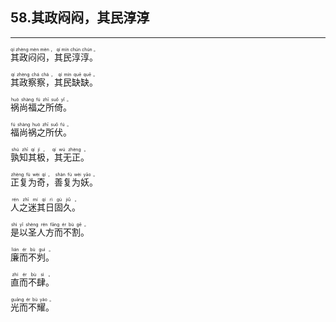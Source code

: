 ## 58.其政闷闷，其民淳淳
---


<ruby><rb> 其政闷闷，其民淳淳。 </rb> <rt> qí  zhèng  mèn  mèn ， qí  mín  chún  chún 。</rt>
</ruby>

<ruby><rb> 其政察察，其民缺缺。 </rb> <rt> qí  zhèng  chá  chá ， qí  mín  quē  quē 。</rt>
</ruby>

<ruby><rb> 祸尚福之所倚。 </rb> <rt> huò  shàng  fú  zhī  suǒ  yǐ 。</rt>
</ruby>

<ruby><rb> 福尚祸之所伏。 </rb> <rt> fú  shàng  huò  zhī  suǒ  fú 。</rt>
</ruby>

<ruby><rb> 孰知其极，其无正。 </rb> <rt> shú  zhī  qí  jí ， qí  wú  zhèng 。</rt>
</ruby>

<ruby><rb> 正复为奇，善复为妖。 </rb> <rt> zhèng  fù  wèi  qí ， shàn  fù  wèi  yāo 。</rt>
</ruby>

<ruby><rb> 人之迷其日固久。 </rb> <rt> rén  zhī  mí  qí  rì  gù  jiǔ 。</rt>
</ruby>

<ruby><rb> 是以圣人方而不割。 </rb> <rt> shì  yǐ  shèng  rén  fāng  ér  bù  gē 。</rt>
</ruby>

<ruby><rb> 廉而不刿。 </rb> <rt> lián  ér  bù  guì 。</rt>
</ruby>

<ruby><rb> 直而不肆。 </rb> <rt> zhí  ér  bù  sì 。</rt>
</ruby>

<ruby><rb> 光而不耀。 </rb> <rt> guāng  ér  bù  yào 。</rt>
</ruby>

<ruby><rb>   </rb> <rt> </rt>
</ruby>

